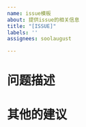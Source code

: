 ```yaml
---
name: issue模板
about: 提供issue的相关信息
title: "[ISSUE]"
labels: ''
assignees: soolaugust

---
```


# 问题描述

# 其他的建议

